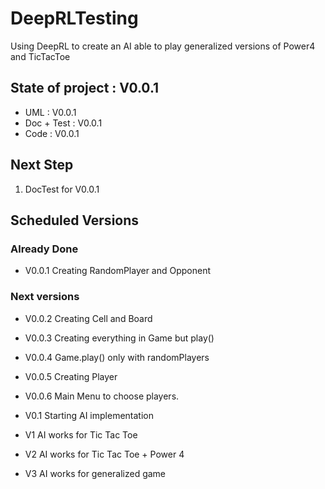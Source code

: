 # DeepRLTesting
Using DeepRL to create an AI able to play generalized versions of Power4 and TicTacToe



## State of project : V0.0.1

- UML : V0.0.1
- Doc + Test : V0.0.1
- Code : V0.0.1


## Next Step

1. DocTest for V0.0.1


## Scheduled Versions

### Already Done

- V0.0.1
Creating RandomPlayer and Opponent

### Next versions


- V0.0.2
Creating Cell and Board

- V0.0.3
Creating everything in Game but play()

- V0.0.4
Game.play() only with randomPlayers

- V0.0.5
Creating Player

- V0.0.6
Main Menu to choose players.


- V0.1
Starting AI implementation

- V1
AI works for Tic Tac Toe

- V2
AI works for Tic Tac Toe + Power 4

- V3
AI works for generalized game
